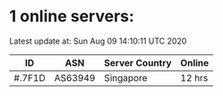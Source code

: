 # 1 online servers:

Latest update at: Sun Aug 09 14:10:11 UTC 2020

| ID | ASN | Server Country | Online |
| -- | --- | -------------- | ------ |
| #.7F1D | AS63949 | Singapore | 12 hrs |

